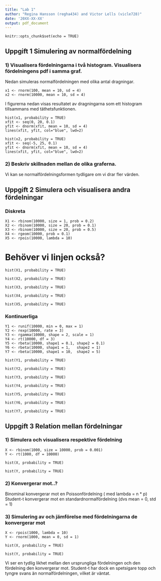 ```yaml
---
title: "Lab 1"
author: "Regina Hansson (regha434) and Victor Lells (vicle728)"
date: '20XX-XX-XX'
output: pdf_document
---
```


```{r setup, include=FALSE}
knitr::opts_chunk$set(echo = TRUE)
```

## Uppgift 1 Simulering av normalfördelning

### 1) Visualisera fördelningarna i två histogram. Visualisera fördelningens pdf i samma graf.

Nedan simuleras normalfördelningen med olika antal dragningar.

```{r }
x1 <- rnorm(100, mean = 10, sd = 4)
x2 <- rnorm(10000, mean = 10, sd = 4)
```

I figurerna nedan visas resultatet av dragningarna som ett histogram tillsammans med täthetsfunktionen.

```{r, echo=FALSE}
hist(x1, probability = TRUE) 
xfit <- seq(0, 20, 0.1) 
yfit <- dnorm(xfit, mean = 10, sd = 4) 
lines(xfit, yfit, col="blue", lwd=2) 
```

```{r, echo=FALSE}
hist(x2, probability = TRUE) 
xfit <- seq(-5, 25, 0.1) 
yfit <- dnorm(xfit, mean = 10, sd = 4) 
lines(xfit, yfit, col="blue", lwd=2) 
```

### 2) Beskriv skillnaden mellan de olika graferna.

Vi kan se normalfördelningsformen tydligare om vi drar fler värden.

## Uppgift 2 Simulera och visualisera andra fördelningar

### Diskreta

```{r }
X1 <- rbinom(10000, size = 1, prob = 0.2)
X2 <- rbinom(10000, size = 20, prob = 0.1)
X3 <- rbinom(10000, size = 20, prob = 0.5)
X4 <- rgeom(10000, prob = 0.1) 
X5 <- rpois(10000, lambda = 10) 
```

# Behöver vi linjen också?

```{r, echo=FALSE}
hist(X1, probability = TRUE) 
```
```{r, echo=FALSE}
hist(X2, probability = TRUE) 
```
```{r, echo=FALSE}
hist(X3, probability = TRUE) 
```
```{r, echo=FALSE}
hist(X4, probability = TRUE) 
```
```{r, echo=FALSE}
hist(X5, probability = TRUE) 
```

### Kontinuerliga

```{r }
Y1 <- runif(10000, min = 0, max = 1) 
Y2 <- rexp(10000, rate = 3)
Y3 <- rgamma(10000, shape = 2, scale = 1)
Y4 <- rt(10000, df = 3) 
Y5 <- rbeta(10000, shape1 = 0.1, shape2 = 0.1) 
Y6 <- rbeta(10000, shape1 = 1,   shape2 = 1) 
Y7 <- rbeta(10000, shape1 = 10,  shape2 = 5) 
```

```{r, echo=FALSE}
hist(Y1, probability = TRUE) 
```
```{r, echo=FALSE}
hist(Y2, probability = TRUE) 
```
```{r, echo=FALSE}
hist(Y3, probability = TRUE) 
```
```{r, echo=FALSE}
hist(Y4, probability = TRUE) 
```
```{r, echo=FALSE}
hist(Y5, probability = TRUE) 
```
```{r, echo=FALSE}
hist(Y6, probability = TRUE) 
```
```{r, echo=FALSE}
hist(Y7, probability = TRUE) 
```
## Uppgift 3 Relation mellan fördelningar 

### 1) Simulera och visualisera respektive fördelning

```{r }
X <- rbinom(1000, size = 10000, prob = 0.001)
Y <- rt(1000, df = 10000) 
```
```{r, echo=FALSE}
hist(X, probability = TRUE) 
```
```{r, echo=FALSE}
hist(Y, probability = TRUE) 
```

### 2) Konvergerar mot..?

Binominal konvergerar mot en Poissonfördelning ( med lambda = n \* p)
Student-t konvergerar mot en standardnormalfördelning (dvs mean = 0, std = 1)

### 3) Simulering av och jämförelse med fördelningarna de konvergerar mot

```{r }
X <- rpois(1000, lambda = 10) 
Y <- rnorm(1000, mean = 0, sd = 1)
```
```{r, echo=FALSE}
hist(X, probability = TRUE) 
```
```{r, echo=FALSE}
hist(Y, probability = TRUE) 
```

Vi ser en tydlig likhet mellan den ursprungliga fördelningen och den fördelning
den konvergerar mot. Student-t har dock en spetsigare topp och tyngre svans än
normalfördelningen, vilket är väntat.
